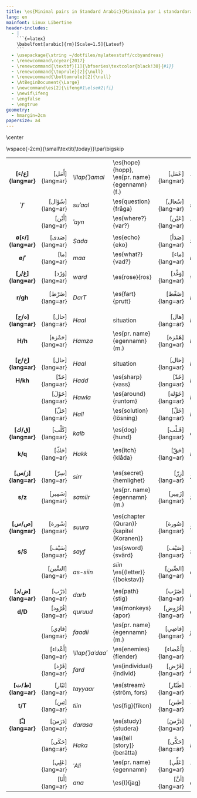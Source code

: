 ```yaml
---
title: \es{Minimal pairs in Standard Arabic}{Minimala par i standardarabiska}
lang: en
mainfont: Linux Libertine
header-includes:
  - |
    ```{=latex}
    \babelfont[arabic]{rm}[Scale=1.5]{Lateef}
    ```
  - \usepackage{\string ~/dotfiles/mylatexstuff/ccbyandreas}
  - \renewcommand\ccyear{2017}
  - \renewcommand{\textbf}[1]{\bfseries\textcolor{black!30}{#1}}
  - \renewcommand{\toprule}[2]{\null}
  - \renewcommand{\bottomrule}[2]{\null}
  - \AtBeginDocument{\Large}
  - \newcommand\es[2]{\ifeng#1\else#2\fi}
  - \newif\ifeng
  - \engfalse
  - \engtrue
geometry:
  - hmargin=2cm
papersize: a4
---
```


<!--
!mv minimal-pairs.md.pdf minimal-pairs-sv.md.pdf
!mv minimal-pairs.md.pdf minimal-pairs-en.md.pdf
-->

\center

\vspace{-2cm}{\small\textit{\today}}\par\bigskip

|                    |                  |                  |                                                |                  |           |                                       |
| :-:                | -:               | :-               | :-                                             | -:               | :-        | :-                                    |
| **[ع/ء]{lang=ar}** | [أَمَل]{lang=ar}   | *\llap{ʾ}amal*   | \es{hope}{hopp},  \es{pr. name}{egennamn} (f.) | [عَمَل]{lang=ar}   | *ʿamal*   | \es{work}{arbete}                     |
| **ʾ/ʿ**            | [سُؤال]{lang=ar}  | *suʾaal*         | \es{question}{fråga}                           | [سُعال]{lang=ar}  | *suʿaal*  | \es{cough}{hosta}                     |
|                    | [أَيْن]{lang=ar}   | *ʾayn*           | \es{where?}{var?}                              | [عَيْن]{lang=ar}   | *ʿayn*    | \es{eye}{öga}                         |
|                    |                  |                  |                                                |                  |           |                                       |
| **ø[ء/]{lang=ar}** | [صَدى]{lang=ar}   | *Sada*           | \es{echo}{eko}                                 | [صَدَأ]{lang=ar}   | *Sadaʾ*   | \es{rust}{rost}                       |
| **ø/ʾ**            | [ما]{lang=ar}    | *maa*            | \es{what?}{vad?}                               | [ماء]{lang=ar}   | *maaʾ*    | \es{water}{vatten}                    |
|                    |                  |                  |                                                |                  |           |                                       |
| **[غ/ر]{lang=ar}** | [وَرْد]{lang=ar}   | *ward*           | \es{rose}{ros}                                 | [وَغْد]{lang=ar}   | *waghd*   | \es{scoundrel}{skitstövel}            |
| **r/gh**           | [ضَرْط]{lang=ar}   | *DarT*           | \es{fart}{prutt}                               | [ضَغْط]{lang=ar}   | *DaghT*   | \es{pressure, stress}{press, tryck}
|                    |                  |                  |                                                |                  |           |                                       |
| **[ه/ح]{lang=ar}** | [حال]{lang=ar}   | *Haal*           | situation                                      | [هال]{lang=ar}   | *haal*    | \es{cardamom}{kardemumma}             |
| **H/h**            | [حَمْزة]{lang=ar}  | *Hamza*          | \es{pr. name}{egennamn} (m.)                   | [هَمْزة]{lang=ar}  | *hamza*   | *hamza* (\es{letter}{boksav})         |
|                    |                  |                  |                                                |                  |           |                                       |
| **[خ/ح]{lang=ar}** | [حال]{lang=ar}   | *Haal*           | situation                                      | [خال]{lang=ar}   | *khaal*   | \es{uncle}{morbror}                   |
| **H/kh**           | [حَدّ]{lang=ar}    | *Hadd*           | \es{sharp}{vass}                               | [خَدّ]{lang=ar}    | *khadd*   | \es{cheek}{kind}                      |
|                    | [حَوْلَ]{lang=ar}   | *Hawla*          | \es{around}{runtom}                            | [خَوْلة]{lang=ar}  | *khawla*  | \es{pr. name}{egennamn} (f.)          |
|                    | [حَلّ]{lang=ar}    | *Hall*           | \es{solution}{lösning}                         | [خَلّ]{lang=ar}    | *khall*   | \es{vinager}{vinäger}                 |
|                    |                  |                  |                                                |                  |           |                                       |
| **[ق/ك]{lang=ar}** | [كَلْب]{lang=ar}   | *kalb*           | \es{dog}{hund}                                 | [قَـلْب]{lang=ar}  | *qalb*    | \es{heart}{hjärta}                    |
| **k/q**            | [حَكّ]{lang=ar}    | *Hakk*           | \es{itch}{klåda}                               | [حَقّ]{lang=ar}    | *Haqq*    | \es{right, truth}{rättighet, sanning} |
|                    |                  |                  |                                                |                  |           |                                       |
| **[ز/س]{lang=ar}** | [سِرّ]{lang=ar}    | *sirr*           | \es{secret}{hemlighet}                         | [زِرّ]{lang=ar}    | *zirr*    | \es{button}{knapp}                    |
| **s/z**            | [سَمِير]{lang=ar}  | *samiir*         | \es{pr. name}{egennamn} (m.)                   | [زَمِير]{lang=ar}  | *zamiir*  | \es{honk}{tut}                        |
|                    |                  |                  |                                                |                  |           |                                       |
| **[ص/س]{lang=ar}** | [سُورة]{lang=ar}  | *suura*          | \es{chapter (Quran)}{kapitel (Koranen)}        | [صُورة]{lang=ar}  | *Suura*   | \es{picture}{bild}                    |
| **s/S**            | [سَيْف]{lang=ar}   | *sayf*           | \es{sword}{svärd}                              | [صَيْف]{lang=ar}   | *Sayf*    | \es{summer}{sommar}                   |
|                    | [السِّين]{lang=ar} | *as-siin*        | *siin* \es{(letter)}{(bokstav)}                | [الصِّين]{lang=ar} | *aS-Siin* | \es{China}{Kina}                      |
|                    |                  |                  |                                                |                  |           |                                       |
| **[ض/د]{lang=ar}** | [دَرْب]{lang=ar}   | *darb*           | \es{path}{stig}                                | [ضَرْب]{lang=ar}   | *Darb*    | \es{strike}{slag}                     |
| **d/D**            | [قُرُود]{lang=ar}  | *quruud*         | \es{monkeys}{apor}                             | [قُرُوض]{lang=ar}  | *quruuD*  | \es{loans}{lån (pl.)}                 |
|                    | [فادِي]{lang=ar}  | *faadii*         | \es{pr. name}{egennamn} (m.)                   | [فاضِي]{lang=ar}  | *faaDii*  | \es{empty}{tom}                       |
|                    | [أَعْداء]{lang=ar} | *\llap{ʾ}aʿdaaʾ* | \es{enemies}{fiender}                          | [أَعْضاء]{lang=ar} | *ʾaʿDaaʾ* | \es{members}{medlemmar}               |
|                    | [فَرْد]{lang=ar}   | *fard*           | \es{individual}{individ}                       | [فَرْض]{lang=ar}   | *farD*    | \es{assumption}{antagande}            |
|                    |                  |                  |                                                |                  |           |                                       |
| **[ط/ت]{lang=ar}** | [تَيّار]{lang=ar}  | *tayyaar*        | \es{stream}{ström, fors}                       | [طَيّار]{lang=ar}  | *Tayyaar* | pilot                                 |
| **t/T**            | [تِين]{lang=ar}   | *tiin*           | \es{fig}{fikon}                                | [طِين]{lang=ar}   | *Tiin*    | \es{clay}{lera}                       |
|                    |                  |                  |                                                |                  |           |                                       |
| **[ـّ]{lang=ar}**   | [دَرَسَ]{lang=ar}   | *darasa*         | \es{study}{studera}                            | [دَرَّسَ]{lang=ar}   | *darrasa* | \es{teach}{undervisa}                 |
|                    | [حَكَى]{lang=ar}   | *Haka*          | \es{tell [story]}{berätta}                     | [حَكَّى]{lang=ar}   | *Hakka*  | \es{itch}{klia}                       |
|                    | [عَلِي]{lang=ar}   | *ʿAli*          | \es{pr. name}{egennamn}                     | [عَلِّي]{lang=ar}   | *ʿallī*  | \es{raise}{höj}                       |
|                    | [أَنَا]{lang=ar}   | *ana*          | \es{I}{jag}                     | [أنَّ]{lang=ar}   | *anna*  | \es{to (conj.)}{att}                       |


